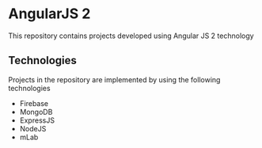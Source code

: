 # AngularJS 2

This repository contains projects developed using Angular JS 2 technology

## Technologies
Projects in the repository are implemented by using the following technologies
- Firebase
- MongoDB
- ExpressJS
- NodeJS
- mLab
